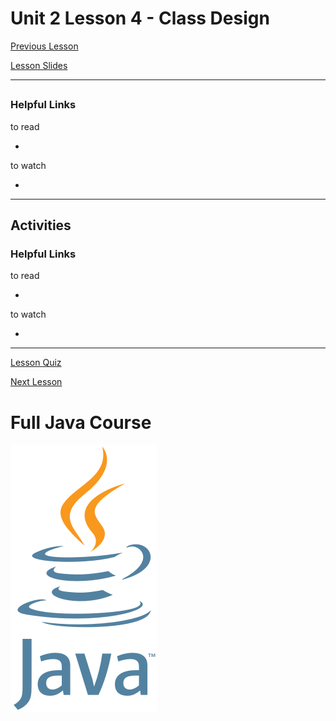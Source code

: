 # Unit 2 Lesson 4 - Class Design

[Previous Lesson](https://github.com/Kevin-Lago/java-course-guide/tree/master/unit_2_understanding_java/lesson_3_memory_management#unit-2-lesson-3---memory-management)

[Lesson Slides](https://docs.google.com/presentation/d/1px5x61nQyGiW3FN6Ak7D6JDNQqLYbhnzToC7eROQ2BM/edit?usp=sharing)

---
##

### Helpful Links

to read

- []()

to watch

- []()

---
## Activities

### Helpful Links

to read

- []()

to watch

- []()

---

[Lesson Quiz]()

[Next Lesson](https://github.com/Kevin-Lago/java-course-guide/tree/master/unit_2_understanding_java/lesson_5_interfaces#unit-2-lesson-5---interfaces)

# Full Java Course

<a href="https://github.com/Kevin-Lago/Java-Course-Guide">
	<img src="../../java_logo.png" />
</a>

